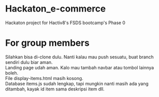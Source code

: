 # Hackaton_e-commerce
Hackaton project for Hactiv8's FSDS bootcamp's Phase 0

# For group members
Silahkan bisa di-clone dulu. Nanti kalau mau push sesuatu, buat branch sendiri dulu biar aman. <br>
Landing page udah aman. Kalo mau tambah navbar atau tombol lainnya boleh. <br>
File display-items.html masih kosong. <br>
Database items.js sudah lengkap, tapi mungkin nanti masih ada yang ditambah, kayak id item sama deskripsi item dll.

